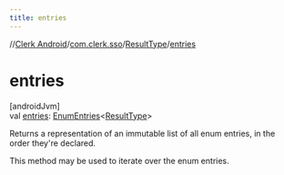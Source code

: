 ```yaml
---
title: entries
---
```

//[Clerk Android](../../../index.html)/[com.clerk.sso](../index.html)/[ResultType](index.html)/[entries](entries.html)



# entries



[androidJvm]\
val [entries](entries.html): [EnumEntries](https://kotlinlang.org/api/latest/jvm/stdlib/kotlin-stdlib/kotlin.enums/-enum-entries/index.html)&lt;[ResultType](index.html)&gt;



Returns a representation of an immutable list of all enum entries, in the order they're declared.



This method may be used to iterate over the enum entries.




